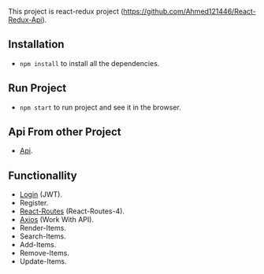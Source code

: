 This project is react-redux project (https://github.com/Ahmed121446/React-Redux-Api).


## Installation

* `npm install` to install all the dependencies.

## Run Project 
* `npm start` to run project and see it in the browser.

## Api From other Project 
* [Api](https://github.com/Ahmed121446/React-Redux-Laravel).



## Functionallity

* [Login](https://github.com/tymondesigns/jwt-auth) (JWT).
* Register.
* [React-Routes](https://reacttraining.com/react-router/web/guides/philosophy) (React-Routes-4).
* [Axios](https://github.com/axios/axios) (Work With API).
* Render-Items.
* Search-Items.
* Add-Items.
* Remove-Items.
* Update-Items.


